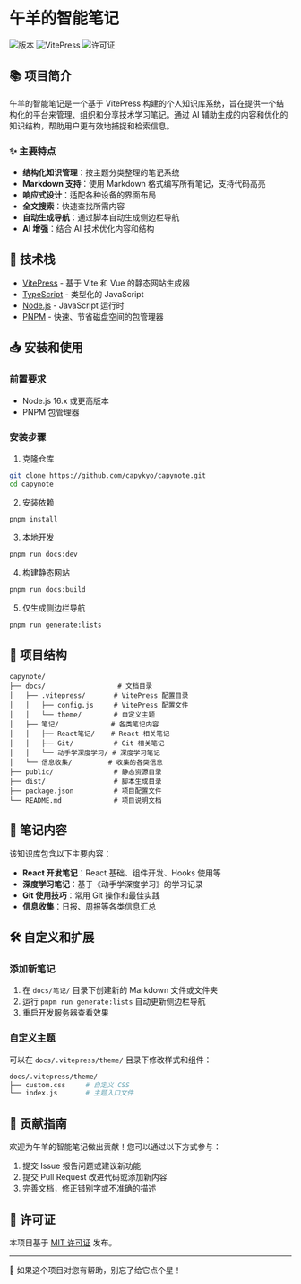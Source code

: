 # 午羊的智能笔记

![版本](https://img.shields.io/badge/version-1.0.0-blue)
![VitePress](https://img.shields.io/badge/VitePress-1.5.0-brightgreen)
![许可证](https://img.shields.io/badge/license-MIT-green)

## 📚 项目简介

午羊的智能笔记是一个基于 VitePress 构建的个人知识库系统，旨在提供一个结构化的平台来管理、组织和分享技术学习笔记。通过 AI 辅助生成的内容和优化的知识结构，帮助用户更有效地捕捉和检索信息。

### ✨ 主要特点

- **结构化知识管理**：按主题分类整理的笔记系统
- **Markdown 支持**：使用 Markdown 格式编写所有笔记，支持代码高亮
- **响应式设计**：适配各种设备的界面布局
- **全文搜索**：快速查找所需内容
- **自动生成导航**：通过脚本自动生成侧边栏导航
- **AI 增强**：结合 AI 技术优化内容和结构

## 🔧 技术栈

- [VitePress](https://vitepress.vuejs.org/) - 基于 Vite 和 Vue 的静态网站生成器
- [TypeScript](https://www.typescriptlang.org/) - 类型化的 JavaScript
- [Node.js](https://nodejs.org/) - JavaScript 运行时
- [PNPM](https://pnpm.io/) - 快速、节省磁盘空间的包管理器

## 📥 安装和使用

### 前置要求

- Node.js 16.x 或更高版本
- PNPM 包管理器

### 安装步骤

1. 克隆仓库

```bash
git clone https://github.com/capykyo/capynote.git
cd capynote
```

2. 安装依赖

```bash
pnpm install
```

3. 本地开发

```bash
pnpm run docs:dev
```

4. 构建静态网站

```bash
pnpm run docs:build
```

5. 仅生成侧边栏导航

```bash
pnpm run generate:lists
```

## 📂 项目结构

```
capynote/
├── docs/                  # 文档目录
│   ├── .vitepress/       # VitePress 配置目录
│   │   ├── config.js     # VitePress 配置文件
│   │   └── theme/        # 自定义主题
│   ├── 笔记/             # 各类笔记内容
│   │   ├── React笔记/    # React 相关笔记
│   │   ├── Git/          # Git 相关笔记
│   │   └── 动手学深度学习/ # 深度学习笔记
│   └── 信息收集/         # 收集的各类信息
├── public/               # 静态资源目录
├── dist/                 # 脚本生成目录
├── package.json          # 项目配置文件
└── README.md             # 项目说明文档
```

## 📝 笔记内容

该知识库包含以下主要内容：

- **React 开发笔记**：React 基础、组件开发、Hooks 使用等
- **深度学习笔记**：基于《动手学深度学习》的学习记录
- **Git 使用技巧**：常用 Git 操作和最佳实践
- **信息收集**：日报、周报等各类信息汇总

## 🛠️ 自定义和扩展

### 添加新笔记

1. 在 `docs/笔记/` 目录下创建新的 Markdown 文件或文件夹
2. 运行 `pnpm run generate:lists` 自动更新侧边栏导航
3. 重启开发服务器查看效果

### 自定义主题

可以在 `docs/.vitepress/theme/` 目录下修改样式和组件：

```bash
docs/.vitepress/theme/
├── custom.css     # 自定义 CSS
└── index.js       # 主题入口文件
```

## 🤝 贡献指南

欢迎为午羊的智能笔记做出贡献！您可以通过以下方式参与：

1. 提交 Issue 报告问题或建议新功能
2. 提交 Pull Request 改进代码或添加新内容
3. 完善文档，修正错别字或不准确的描述

## 📄 许可证

本项目基于 [MIT 许可证](LICENSE) 发布。

---

🌟 如果这个项目对您有帮助，别忘了给它点个星！
